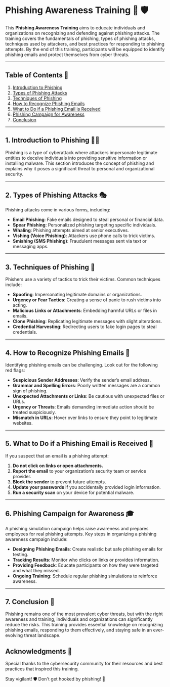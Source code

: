 # Phishing Awareness Training 📧 🛡️

This **Phishing Awareness Training** aims to educate individuals and organizations on recognizing and defending against phishing attacks. The training covers the fundamentals of phishing, types of phishing attacks, techniques used by attackers, and best practices for responding to phishing attempts. By the end of this training, participants will be equipped to identify phishing emails and protect themselves from cyber threats.

---

## Table of Contents 📑

1. [Introduction to Phishing](#introduction-to-phishing)  
2. [Types of Phishing Attacks](#types-of-phishing-attacks)  
3. [Techniques of Phishing](#techniques-of-phishing)  
4. [How to Recognize Phishing Emails](#how-to-recognize-phishing-emails)  
5. [What to Do if a Phishing Email is Received](#what-to-do-if-a-phishing-email-is-received)  
6. [Phishing Campaign for Awareness](#phishing-campaign-for-awareness)  
7. [Conclusion](#conclusion)  

---

## 1. Introduction to Phishing 🕵️‍♂️  
Phishing is a type of cyberattack where attackers impersonate legitimate entities to deceive individuals into providing sensitive information or installing malware. This section introduces the concept of phishing and explains why it poses a significant threat to personal and organizational security.  

---

## 2. Types of Phishing Attacks 🎭  
Phishing attacks come in various forms, including:  
- **Email Phishing**: Fake emails designed to steal personal or financial data.  
- **Spear Phishing**: Personalized phishing targeting specific individuals.  
- **Whaling**: Phishing attempts aimed at senior executives.  
- **Vishing (Voice Phishing)**: Attackers use phone calls to trick victims.  
- **Smishing (SMS Phishing)**: Fraudulent messages sent via text or messaging apps.

---

## 3. Techniques of Phishing 🎯  
Phishers use a variety of tactics to trick their victims. Common techniques include:  
- **Spoofing**: Impersonating legitimate domains or organizations.  
- **Urgency or Fear Tactics**: Creating a sense of panic to rush victims into acting.  
- **Malicious Links or Attachments**: Embedding harmful URLs or files in emails.  
- **Clone Phishing**: Replicating legitimate messages with slight alterations.  
- **Credential Harvesting**: Redirecting users to fake login pages to steal credentials.

---

## 4. How to Recognize Phishing Emails 🧐  
Identifying phishing emails can be challenging. Look out for the following red flags:  
- **Suspicious Sender Addresses**: Verify the sender’s email address.  
- **Grammar and Spelling Errors**: Poorly written messages are a common sign of phishing.  
- **Unexpected Attachments or Links**: Be cautious with unexpected files or URLs.  
- **Urgency or Threats**: Emails demanding immediate action should be treated suspiciously.  
- **Mismatch in URLs**: Hover over links to ensure they point to legitimate websites.

---

## 5. What to Do if a Phishing Email is Received 🚨  
If you suspect that an email is a phishing attempt:  
1. **Do not click on links or open attachments.**  
2. **Report the email** to your organization’s security team or service provider.  
3. **Block the sender** to prevent future attempts.  
4. **Update your passwords** if you accidentally provided login information.  
5. **Run a security scan** on your device for potential malware.

---

## 6. Phishing Campaign for Awareness 🎓  
A phishing simulation campaign helps raise awareness and prepares employees for real phishing attempts. Key steps in organizing a phishing awareness campaign include:  
- **Designing Phishing Emails**: Create realistic but safe phishing emails for testing.  
- **Tracking Results**: Monitor who clicks on links or provides information.  
- **Providing Feedback**: Educate participants on how they were targeted and what they missed.  
- **Ongoing Training**: Schedule regular phishing simulations to reinforce awareness.  

---

## 7. Conclusion 🏁  
Phishing remains one of the most prevalent cyber threats, but with the right awareness and training, individuals and organizations can significantly reduce the risks. This training provides essential knowledge on recognizing phishing emails, responding to them effectively, and staying safe in an ever-evolving threat landscape.

## Acknowledgments 🙌  
Special thanks to the cybersecurity community for their resources and best practices that inspired this training.

Stay vigilant! 🛡️ Don't get hooked by phishing! 🎣  
